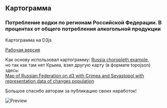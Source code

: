 ## Картограмма ##
### Потребление водки по регионам Российской Федерации.  В процентах от общего потребления алкогольной продукции ###

Картограмма на D3js

[Рабочая версия](https://vittuwork.github.io/choropleth_ap/index.html)


Как основу использовал картограмму:
[Russia choropleth example](http://bl.ocks.org/KoGor/5685876),  
но так как там нет Крыма, взял другую карту (в формате topojson) здесь:  
[Map of Russian Federation on d3 with Crimea and Sevastopol with representation data of changes population](https://github.com/logvik/d3_russian_map)

Большое спасибо авторам за публикацию своих наработок!


![Preview](http://vittuwork.github.io/choropleth_ap/preview.png)
